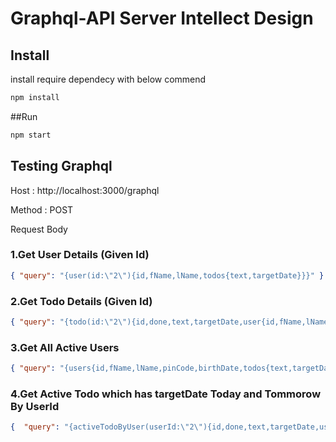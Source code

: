 # Graphql-API Server Intellect Design

## Install 
install require dependecy with below commend
```sh
npm install
```
##Run

```sh
npm start
```

## Testing Graphql 

Host : http://localhost:3000/graphql

Method : POST 

Request Body

### 1.Get User Details (Given Id)

```json
{ "query": "{user(id:\"2\"){id,fName,lName,todos{text,targetDate}}}" }
```
### 2.Get Todo Details (Given Id)

```json
{ "query": "{todo(id:\"2\"){id,done,text,targetDate,user{id,fName,lName}}}" }
```
### 3.Get All Active Users 

```json
{ "query": "{users{id,fName,lName,pinCode,birthDate,todos{text,targetDate}}}" }
```
### 4.Get Active Todo  which has targetDate Today and Tommorow By UserId

```json
{  "query": "{activeTodoByUser(userId:\"2\"){id,done,text,targetDate,user{id,fName,lName}}}" }
```
